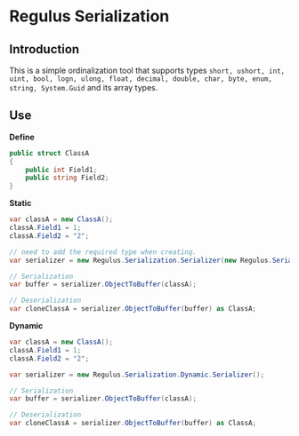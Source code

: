 ﻿# Regulus Serialization

## Introduction
This is a simple ordinalization tool that supports types ```short, ushort, int, uint, bool, logn, ulong, float, decimal, double, char, byte, enum, string, System.Guid``` and its array types.


## Use

**Define**
```csharp
public struct ClassA
{
    public int Field1;
    public string Field2;
}
```

**Static**
```csharp
var classA = new ClassA();
classA.Field1 = 1;
classA.Field2 = "2";

// need to add the required type when creating.
var serializer = new Regulus.Serialization.Serializer(new Regulus.Serialization.DescriberBuilder(typeof(ClassA)).Describers);

// Serialization
var buffer = serializer.ObjectToBuffer(classA);

// Deserialization
var cloneClassA = serializer.ObjectToBuffer(buffer) as ClassA;

```



**Dynamic**
```csharp
var classA = new ClassA();
classA.Field1 = 1;
classA.Field2 = "2";

var serializer = new Regulus.Serialization.Dynamic.Serializer();

// Serialization
var buffer = serializer.ObjectToBuffer(classA);

// Deserialization
var cloneClassA = serializer.ObjectToBuffer(buffer) as ClassA;

```